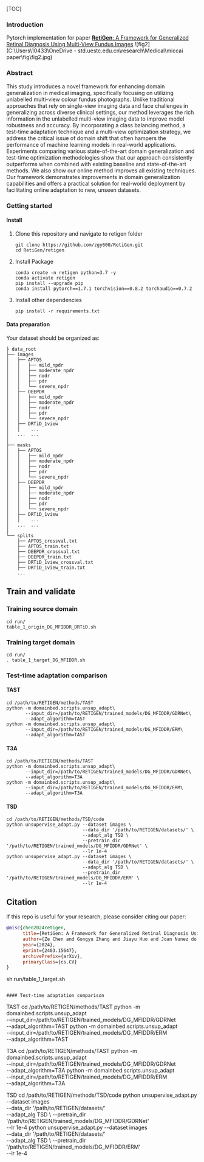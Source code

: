 [TOC]

### Introduction

Pytorch implementation for paper [**RetiGen**: A Framework for Generalized Retinal Diagnosis Using Multi-View Fundus Images](https://arxiv.org/abs/2403.15647) ![fig2](C:\Users\10433\OneDrive - std.uestc.edu.cn\research\Medical\miccai paper\fig\fig2.jpg)

### Abstract

This study introduces a novel framework for enhancing domain generalization in medical imaging, specifically focusing on utilizing unlabelled multi-view colour fundus photographs. Unlike traditional approaches that rely on single-view imaging data and face challenges in generalizing across diverse clinical settings, our method leverages the rich information in the unlabelled multi-view imaging data to improve model robustness and accuracy. By incorporating a class balancing method, a test-time adaptation technique and a multi-view optimization strategy, we address the critical issue of domain shift that often hampers the performance of machine learning models in real-world applications. Experiments comparing various state-of-the-art domain generalization and test-time optimization methodologies show that our approach consistently outperforms when combined with existing baseline and state-of-the-art methods. We also show our online method improves all existing techniques. Our framework demonstrates improvements in domain generalization capabilities and offers a practical solution for real-world deployment by facilitating online adaptation to new, unseen datasets. 

### Getting started

#### Install

1. Clone this repository and navigate to retigen folder

   ```
   git clone https://github.com/zgy600/RetiGen.git
   cd RetiGen/retigen
   ```

2. Install Package

   ```
   conda create -n retigen python=3.7 -y
   conda activate retigen
   pip install --upgrade pip
   conda install pytorch==1.7.1 torchvision==0.8.2 torchaudio==0.7.2
   ```

3. Install other dependencies

   ```
   pip install -r requirements.txt
   ```

#### Data preparation

Your dataset should be organized as: 

```
├ data_root
├── images
│   ├── APTOS
│   │   ├── mild_npdr
│   │   ├── moderate_npdr
│   │   ├── nodr
│   │   ├── pdr
│   │   └── severe_npdr
│   ├── DEEPDR
│   │   ├── mild_npdr
│   │   ├── moderate_npdr
│   │   ├── nodr
│   │   ├── pdr
│   │   └── severe_npdr
│   ├── DRTiD_1view
│   │    ...
│   ...  ...
│   
├── masks
│   ├── APTOS
│   │   ├── mild_npdr
│   │   ├── moderate_npdr
│   │   ├── nodr
│   │   ├── pdr
│   │   └── severe_npdr
│   ├── DEEPDR
│   │   ├── mild_npdr
│   │   ├── moderate_npdr
│   │   ├── nodr
│   │   ├── pdr
│   │   └── severe_npdr
│   ├── DRTiD_1view
│   │    ...
│   ...  ...
│   
└── splits
    ├── APTOS_crossval.txt
    ├── APTOS_train.txt
    ├── DEEPDR_crossval.txt
    ├── DEEPDR_train.txt
    ├── DRTiD_1view_crossval.txt
    ├── DRTiD_1view_train.txt
    ...

```


## Train and validate

### Training source domain
   ```
cd run/
table_1_origin_DG_MFIDDR_DRTiD.sh
   ```
### Training target domain
   ```
cd run/
. table_1_target_DG_MFIDDR.sh
   ```

### Test-time adaptation comparison
#### TAST
```
cd /path/to/RETIGEN/methods/TAST
python -m domainbed.scripts.unsup_adapt\
       --input_dir=/path/to/RETIGEN/trained_models/DG_MFIDDR/GDRNet\
       --adapt_algorithm=TAST
python -m domainbed.scripts.unsup_adapt\
       --input_dir=/path/to/RETIGEN/trained_models/DG_MFIDDR/ERM\
       --adapt_algorithm=TAST
```
#### T3A
```
cd /path/to/RETIGEN/methods/TAST
python -m domainbed.scripts.unsup_adapt\
       --input_dir=/path/to/RETIGEN/trained_models/DG_MFIDDR/GDRNet\
       --adapt_algorithm=T3A
python -m domainbed.scripts.unsup_adapt\
       --input_dir=/path/to/RETIGEN/trained_models/DG_MFIDDR/ERM\
       --adapt_algorithm=T3A
```
#### TSD
```
cd /path/to/RETIGEN/methods/TSD/code
python unsupervise_adapt.py --dataset images \
                            --data_dir '/path/to/RETIGEN/datasets/' \
                            --adapt_alg TSD \ 
                            --pretrain_dir '/path/to/RETIGEN/trained_models/DG_MFIDDR/GDRNet' \
                            --lr 1e-4
python unsupervise_adapt.py --dataset images \
                            --data_dir '/path/to/RETIGEN/datasets/' \
                            --adapt_alg TSD \ 
                            --pretrain_dir '/path/to/RETIGEN/trained_models/DG_MFIDDR/ERM' \
                            --lr 1e-4
```

## Citation
If this repo is useful for your research, please consider citing our paper:
```bibtex
@misc{chen2024retigen,
      title={RetiGen: A Framework for Generalized Retinal Diagnosis Using Multi-View Fundus Images}, 
      author={Ze Chen and Gongyu Zhang and Jiayu Huo and Joan Nunez do Rio and Charalampos Komninos and Yang Liu and Rachel Sparks and Sebastien Ourselin and Christos Bergeles and Timothy Jackson},
      year={2024},
      eprint={2403.15647},
      archivePrefix={arXiv},
      primaryClass={cs.CV}
}
```
sh run/table_1_target.sh
```

#### Test-time adaptation comparison

```
TAST
cd /path/to/RETIGEN/methods/TAST
python -m domainbed.scripts.unsup_adapt\
       --input_dir=/path/to/RETIGEN/trained_models/DG_MFIDDR/GDRNet\
       --adapt_algorithm=TAST
python -m domainbed.scripts.unsup_adapt\
       --input_dir=/path/to/RETIGEN/trained_models/DG_MFIDDR/ERM\
       --adapt_algorithm=TAST

T3A
cd /path/to/RETIGEN/methods/TAST
python -m domainbed.scripts.unsup_adapt\
       --input_dir=/path/to/RETIGEN/trained_models/DG_MFIDDR/GDRNet\
       --adapt_algorithm=T3A
python -m domainbed.scripts.unsup_adapt\
       --input_dir=/path/to/RETIGEN/trained_models/DG_MFIDDR/ERM\
       --adapt_algorithm=T3A
       
TSD
cd /path/to/RETIGEN/methods/TSD/code
python unsupervise_adapt.py --dataset images \
                            --data_dir '/path/to/RETIGEN/datasets/' \
                            --adapt_alg TSD \ 
                            --pretrain_dir '/path/to/RETIGEN/trained_models/DG_MFIDDR/GDRNet' \
                            --lr 1e-4
python unsupervise_adapt.py --dataset images \
                            --data_dir '/path/to/RETIGEN/datasets/' \
                            --adapt_alg TSD \ 
                            --pretrain_dir '/path/to/RETIGEN/trained_models/DG_MFIDDR/ERM' \
                            --lr 1e-4

```


